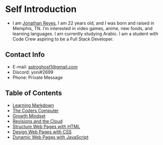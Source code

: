 # Self Introduction
* I am [Jonathan Reyes](https://github.com/Defluxit/), I am 22 years old, and I was born and raised in Memphis, TN.  I’m interested in video games, anime, new foods, and learning languages. I am currently studying Arabic. I am a student with Code Crew aspiring to be a Full Stack Developer.

## Contact Info
* E-mail: astroghost1@gmail.com
* Discord: yoni#2699
* Phone: Private Message

## Table of Contents
* [Learning Markdown](https://defluxit.github.io/reading-notes/learning-markdown)
* [The Coders Computer](https://defluxit.github.io/reading-notes/the-coders-computer)
* [Growth Mindset](https://defluxit.github.io/reading-notes/growth-mindset)
* [Revisions and the Cloud](https://defluxit.github.io/reading-notes/revisions-and-the-cloud)
* [Structure Web Pages with HTML](https://defluxit.github.io/reading-notes/structuring-web-pages-with-html)
* [Design Web Pages with CSS](https://defluxit.github.io/reading-notes/design-web-pages-with-css)
* [Dynamic Web Pages with JavaScript](https://defluxit.github.io/reading-notes/dynamic-web-pages-with-javascript)